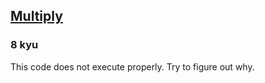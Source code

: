 <h2><a href=https://www.codewars.com/kata/50654ddff44f800200000004/train/javascript target="_blank">Multiply</a></h2><h3>8 kyu</h3><p>This code does not execute properly. Try to figure out why.</p>